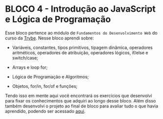 # BLOCO 4 - Introdução ao JavaScript e Lógica de Programação

Esse bloco pertence ao módulo de `Fundamentos do Desenvolvimento Web` do curso da [Trybe](https://www.betrybe.com/). Nesse bloco aprendi sobre:

* Variáveis, constantes, tipos primitivos, tipagem dinâmica, operadores aritméticos, operadores de atribuição, operadores lógicos, if/else e switch/case; 

* Arrays e loop for;

* Lógica de Programação e Algoritmos; 

* Objetos, for/in, for/of e funções;


Tendo isso em mente aqui você encontrará os exercícios que desenvolvi para fixar os conhecimentos que adquiri ao longo desse bloco. Além disso também desenvolvi o projeto ao final de bloco para avaliar tudo o que havia aprendido, podendo ser acessado [aqui](linkProjetoDoBloco).
